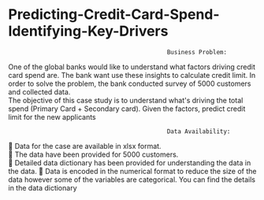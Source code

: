 # Predicting-Credit-Card-Spend-Identifying-Key-Drivers

                                                 Business Problem:  
One of the global banks would like to understand what factors driving credit card spend are. The bank want use these insights to calculate credit limit. In order to solve the problem, the bank conducted survey of 5000 customers and collected data.  
The objective of this case study is to understand what's driving the total spend (Primary Card + Secondary card). Given the factors, predict credit limit for the new applicants 


                                                 Data Availability:  

 Data for the case are available in xlsx format.  
 The data have been provided for 5000 customers.  
 Detailed data dictionary has been provided for understanding the data in the data. 
 Data is encoded in the numerical format to reduce the size of the data however some of the variables are categorical. You can find the details in the data dictionary 
